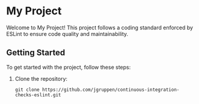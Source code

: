# My Project

Welcome to My Project! This project follows a coding standard enforced by ESLint to ensure code quality and maintainability.

## Getting Started

To get started with the project, follow these steps:

1. Clone the repository:

   ```shell
   git clone https://github.com/jgruppen/continuous-integration-checks-eslint.git
